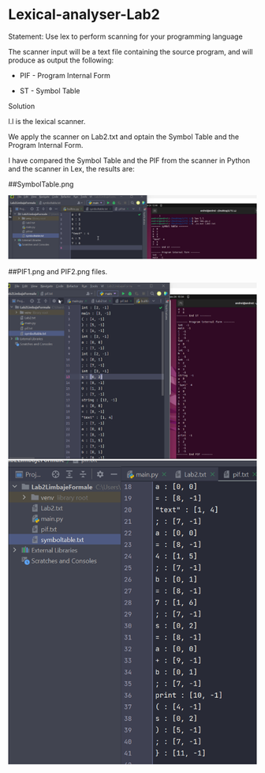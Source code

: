 # Lexical-analyser-Lab2

Statement: Use lex to perform scanning for your programming language

The scanner input will be a text file containing the source program, and will produce as output the following:

- PIF - Program Internal Form

- ST  - Symbol Table

Solution

l.l is the lexical scanner.

We apply the scanner on Lab2.txt and optain the Symbol Table and the Program Internal Form.

I have compared the Symbol Table and the PIF from the scanner in Python and the scanner in Lex, the results are: 

##SymbolTable.png

![Project](SymbolTable.png)

##PIF1.png and PIF2.png files.

![Project](PIF1.png)
![Project](PIF2.png)
